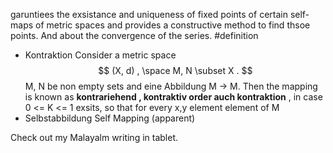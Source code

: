 garuntiees the exsistance and uniqueness of fixed points of certain self-maps of metric spaces and provides a constructive method to find thsoe points. And about the convergence of the series. #definition 
- Kontraktion
	Consider a metric space $$ (X, d) , \space M, N \subset X .    $$
	M, N be non empty sets and eine Abbildung M -> M. Then the mapping is known as  **kontrariehend , kontraktiv order auch kontraktion** , in case 0 <= K <= 1 exsits, so that for every  x,y element element of M 	
 - Selbstabbildung 
	  Self Mapping (apparent)

Check out my Malayalm writing in tablet. 
 
	 